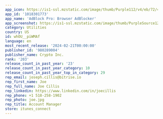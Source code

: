 ```yaml
---
app_icon: https://is1-ssl.mzstatic.com/image/thumb/Purple112/v4/eb/72/49/eb72496a-f0a3-23dd-094a-4a6fe4b4d4bf/AppIcon-1x_U007epad-0-0-0-P3-85-220-0.png/1024x1024bb.png
app_id: '1018301773'
app_name: 'AdBlock Pro: Browser AdBlocker'
app_screenshot: https://is1-ssl.mzstatic.com/image/thumb/PurpleSource126/v4/0c/e4/a9/0ce4a9a1-e309-bc94-fb1f-2194a20bd4d8/a1c31ead-06c4-48c2-87f6-527ede3b5b51_iPhone_Max_1_Copy_3.png/1242x2688bb.png
category: Utilities
country: US
id: whOU__piWMAf
language: en
most_recent_release: '2024-02-21T00:00:00'
publisher_id: '980289004'
publisher_name: Crypto Inc.
rank: '203'
release_count_in_past_year: '23'
release_count_in_past_year_category: 10
release_count_in_past_year_top_in_category: 29
rep_email: joseph.cillis@bitrise.io
rep_first_name: Joe
rep_full_name: Joe Cillis
rep_linkedin: https://www.linkedin.com/in/joecillis
rep_phone: +1 518-258-1902
rep_photo: joe.jpg
rep_title: Account Manager
store: itunes_connect
---
```

